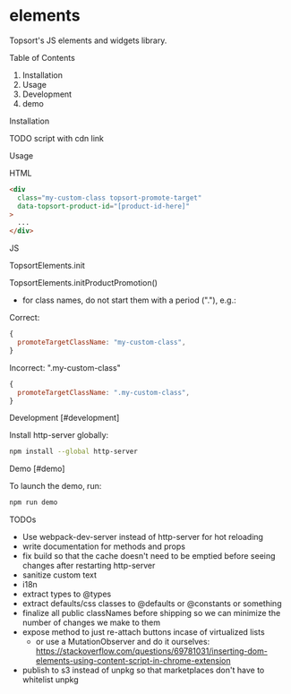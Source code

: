 # elements

Topsort's JS elements and widgets library.

Table of Contents

1. Installation
1. Usage
1. Development
1. demo

Installation

TODO script with cdn link

Usage

HTML

```html
<div
  class="my-custom-class topsort-promote-target"
  data-topsort-product-id="[product-id-here]"
>
  ...
</div>
```

JS

TopsortElements.init

TopsortElements.initProductPromotion()

- for class names, do not start them with a period ("."), e.g.:

Correct:

```js
{
  promoteTargetClassName: "my-custom-class",
}
```

Incorrect: ".my-custom-class"

```js
{
  promoteTargetClassName: ".my-custom-class",
}
```

Development [#development]

Install http-server globally:

```zsh
npm install --global http-server
```

Demo [#demo]

To launch the demo, run:

```zsh
npm run demo
```

TODOs

- Use webpack-dev-server instead of http-server for hot reloading
- write documentation for methods and props
- fix build so that the cache doesn't need to be emptied before seeing changes after restarting http-server
- sanitize custom text
- i18n
- extract types to @types
- extract defaults/css classes to @defaults or @constants or something
- finalize all public classNames before shipping so we can minimize the number of changes we make to them
- expose method to just re-attach buttons incase of virtualized lists
  - or use a MutationObserver and do it ourselves:
    https://stackoverflow.com/questions/69781031/inserting-dom-elements-using-content-script-in-chrome-extension
- publish to s3 instead of unpkg so that marketplaces don't have to whitelist unpkg
